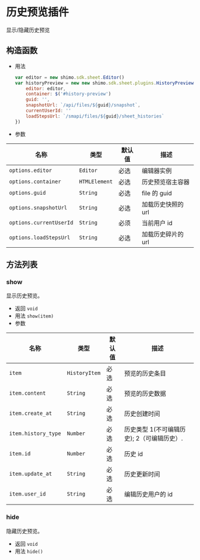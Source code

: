 # 历史预览插件
  显示/隐藏历史预览


## 构造函数

* 用法

  ```js
  var editor = new shimo.sdk.sheet.Editor()
  var historyPreview = new new shimo.sdk.sheet.plugins.HistoryPreview({
      editor: editor,
      container: $('#history-preview')
      guid: '',
      snapshotUrl: `/api/files/${guid}/snapshot`,
      currentUserId: ''
      loadStepsUrl: `/smapi/files/${guid}/sheet_histories`
  })
  ```


* 参数

| 名称               | 类型      | 默认值  | 描述             |
| ------------------ | --------- | ------- | ---------------- |
| `options.editor` | `Editor` | 必选 | 编辑器实例 |
| `options.container` | `HTMLElement` | 必选 | 历史预览宿主容器 |
| `options.guid` | `String` | 必选 | file 的 guid |
| `options.snapshotUrl` | `String` | 必选 | 加载历史快照的 url |
| `options.currentUserId` | `String` | 必须 | 当前用户 id |
| `options.loadStepsUrl` | `String` | 必选 | 加载历史碎片的 url |


## 方法列表

### show

显示历史预览。

* 返回 `void`
* 用法 `show(item)`
* 参数

| 名称                | 类型          | 默认值 | 描述         |
| ------------------- | ------------- | ------ | ------------ |
| `item`   | `HistoryItem`      | 必选     | 预览的历史条目  |
| `item.content`   | `String`      | 必选     | 预览的历史数据  |
| `item.create_at`   | `String`      | 必选     | 历史创建时间  |
| `item.history_type`   | `Number`      | 必选     | 历史类型 1(不可编辑历史); 2（可编辑历史）.   |
| `item.id`   | `Number`      | 必选     | 历史 id  |
| `item.update_at`   | `String`      | 必选     | 历史更新时间  |
| `item.user_id`   | `String`      | 必选     | 编辑历史用户的 id  |


### hide

隐藏历史预览。

* 返回 `void`
* 用法 `hide()`

